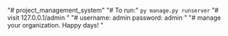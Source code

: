 "# project_management_system" 
"# To run:" `py manage.py runserver` 
"# visit 127.0.0.1/admin " 
"# username: admin password: admin " 
"# manage your organization. Happy days! " 

